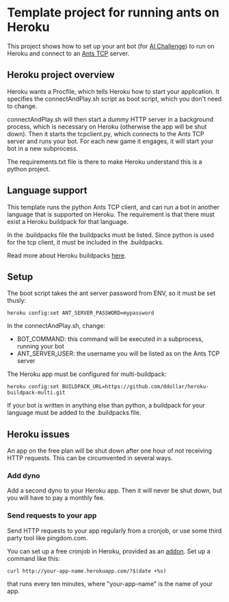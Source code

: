 Template project for running ants on Heroku
===========================================

This project shows how to set up your ant bot (for [AI Challenge](http://www.aichallenge.org/)) to run on Heroku and connect to an [Ants TCP](https://github.com/smiley1983/ants-tcp) server.


Heroku project overview
-----------------------
Heroku wants a Procfile, which tells Heroku how to start your application. It specifies the connectAndPlay.sh script as boot script, which you don't need to change.

connectAndPlay.sh will then start a dummy HTTP server in a background process, which is necessary on Heroku (otherwise the app will be shut down). Then it starts the tcpclient.py, which connects to the Ants TCP server and runs your bot. For each new game it engages, it will start your bot in a new subprocess.

The requirements.txt file is there to make Heroku understand this is a python project.


Language support
----------------
This template runs the python Ants TCP client, and can run a bot in another language that is supported on Heroku. The requirement is that there must exist a Heroku buildpack for that language.

In the .buildpacks file the buildpacks must be listed. Since python is used for the tcp client, it must be included in the .buildpacks.

Read more about Heroku buildpacks [here](https://devcenter.heroku.com/articles/buildpacks).


Setup
-----
The boot script takes the ant server password from ENV, so it must be set thusly:

    heroku config:set ANT_SERVER_PASSWORD=mypassword

In the connectAndPlay.sh, change:

 * BOT_COMMAND: this command will be executed in a subprocess, running your bot
 * ANT_SERVER_USER: the username you will be listed as on the Ants TCP server


The Heroku app must be configured for multi-buildpack:

    heroku config:set BUILDPACK_URL=https://github.com/ddollar/heroku-buildpack-multi.git

If your bot is written in anything else than python, a buildpack for your language must be added to the .buildpacks file.


Heroku issues
-------------
An app on the free plan will be shut down after one hour of not receiving HTTP requests. This can be circumvented in several ways.

### Add dyno
Add a second dyno to your Heroku app. Then it will never be shut down, but you will have to pay a monthly fee.

### Send requests to your app
Send HTTP requests to your app regularly from a cronjob, or use some third party tool like pingdom.com.

You can set up a free cronjob in Heroku, provided as an [addon](https://addons.heroku.com/catalog/scheduler).
Set up a command like this:

    curl http://your-app-name.herokuapp.com/?$(date +%s)

that runs every ten minutes, where "your-app-name" is the name of your app.


